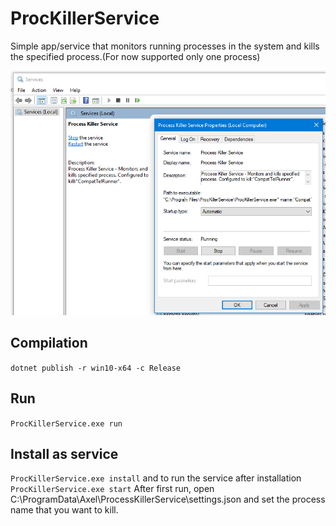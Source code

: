# ProcKillerService

Simple app/service that monitors running processes in the system and kills the specified process.(For now supported only one process)

![Screenshot](https://github.com/axel92b/ProcKillerService/blob/master/screenshots/sc1.png)


## Compilation

`dotnet publish -r win10-x64 -c Release`

## Run

`ProcKillerService.exe run`

## Install as service

`ProcKillerService.exe install` and to run the service after installation `ProcKillerService.exe start`
After first run, open C:\ProgramData\Axel\ProcessKillerService\settings.json and set the process name that you want to kill.

